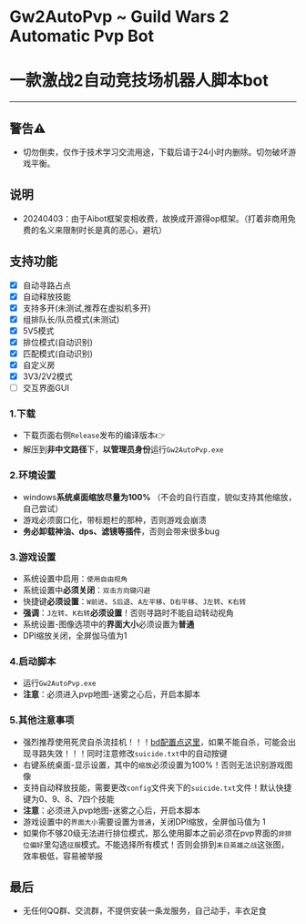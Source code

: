 # Gw2AutoPvp ~ Guild Wars 2 Automatic Pvp Bot
# 一款激战2自动竞技场机器人脚本bot
---
## 警告⚠
- 切勿倒卖，仅作于技术学习交流用途，下载后请于24小时内删除。切勿破坏游戏平衡。

## 说明
- 20240403：由于Aibot框架变相收费，故换成开源得op框架。（打着非商用免费的名义来限制时长是真的恶心，避坑）

## 支持功能
- [x] 自动寻路占点
- [x] 自动释放技能
- [x] 支持多开(未测试,推荐在虚拟机多开)
- [x] 组排队长/队员模式(未测试)
- [x] 5V5模式
- [x] 排位模式(自动识别)
- [x] 匹配模式(自动识别)
- [x] 自定义房
- [x] 3V3/2V2模式
- [ ] 交互界面GUI

### 1.下载
- 下载页面右侧`Release`发布的编译版本👉
- 解压到**非中文路径**下，**以管理员身份**运行`Gw2AutoPvp.exe`

### 2.环境设置
- windows**系统桌面缩放尽量为100%** （不会的自行百度，貌似支持其他缩放，自己尝试）
- 游戏必须窗口化，带标题栏的那种，否则游戏会崩溃
- **务必卸载神油、dps、滤镜等插件**，否则会带来很多bug

### 3.游戏设置
- 系统设置中启用：`使用自由视角`
- 系统设置中**必须关闭**：`双击方向键闪避`
- 快捷键**必须设置**：`W前进`、`S后退`、`A左平移`、`D右平移`、`J左转`、`K右转`
- **强调**：`J左转`、`K右转`**必须设置**！否则寻路时不能自动转动视角
- 系统设置-图像选项中的**界面大小**必须设置为**普通**
- DPI缩放关闭，全屏伽马值为1

### 4.启动脚本
- 运行`Gw2AutoPvp.exe`
- **注意**：必须进入pvp地图-迷雾之心后，开启本脚本

### 5.其他注意事项
- 强烈推荐使用死灵自杀流挂机！！！[bd配置点这里](https://www.bilibili.com/video/BV1JL4y1G78D/?spm_id_from=333.337.search-card.all.click&vd_source=0940bf29b38efba56ccfc6a3cef8182d)，如果不能自杀，可能会出现寻路失效！！！同时注意修改`suicide.txt`中的自动按键
- 右键系统桌面-显示设置，其中的`缩放`必须设置为100%！否则无法识别游戏图像
- 支持自动释放技能，需要更改`config`文件夹下的`suicide.txt`文件！默认快捷键为0、9、8、7四个技能
- **注意**：必须进入pvp地图-迷雾之心后，开启本脚本
- 游戏设置中的`界面大小`需要设置为`普通`，关闭DPI缩放，全屏伽马值为 1
- 如果你不够20级无法进行排位模式，那么使用脚本之前必须在pvp界面的`非排位偏好`里勾选`征服`模式。不能选择所有模式！否则会排到`末日英雄之战`这张图，效率极低，容易被举报

## 最后
- 无任何QQ群、交流群，不提供安装一条龙服务，自己动手，丰衣足食
